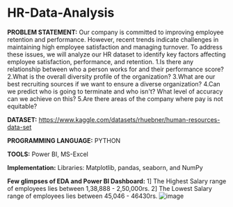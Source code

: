 # HR-Data-Analysis
**PROBLEM STATEMENT:**
Our company is committed to improving employee retention and performance. However, recent trends indicate challenges in maintaining high employee satisfaction and managing turnover. To address these issues, we will analyze our HR dataset to identify key factors affecting employee satisfaction, performance, and retention.
1.Is there any relationship between who a person works for and their performance score?
2.What is the overall diversity profile of the organization?
3.What are our best recruiting sources if we want to ensure a diverse organization?
4.Can we predict who is going to terminate and who isn't? What level of accuracy can we achieve on this?
5.Are there areas of the company where pay is not equitable?

**DATASET:**
https://www.kaggle.com/datasets/rhuebner/human-resources-data-set

**PROGRAMMING LANGUAGE:**
PYTHON

**TOOLS:**
Power BI, MS-Excel

**Implementation:**
Libraries: Matplotlib, pandas, seaborn, and NumPy

**Few glimpses of EDA and Power BI Dashboard:**
1] The Highest Salary range of employees lies between 1,38,888 - 2,50,000rs.
2] The Lowest Salary range of employees lies between 45,046 - 46430rs. 
![image](https://github.com/Vaishnavi-Gadhe/HR-Data-Analysis/assets/151201164/368575c5-81e1-4257-9415-5afd9097c638)



